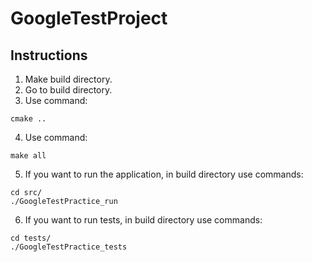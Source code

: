 # GoogleTestProject

## Instructions

1. Make build directory.
2. Go to build directory.
3. Use command:
```
cmake ..
```
4. Use command:
```
make all
```
5. If you want to run the application, in build directory use commands:
```
cd src/
./GoogleTestPractice_run 
```
6. If you want to run tests, in build directory use commands:
```
cd tests/
./GoogleTestPractice_tests 
```
